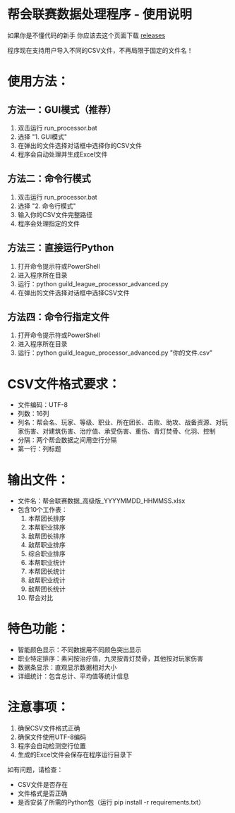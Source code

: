 帮会联赛数据处理程序 - 使用说明
=====================================
如果你是不懂代码的新手 你应该去这个页面下载
[releases](https://github.com/VexMare/NSH_GangWarStats/releases)


程序现在支持用户导入不同的CSV文件，不再局限于固定的文件名！

使用方法：
==========

方法一：GUI模式（推荐）
-----------------------
1. 双击运行 run_processor.bat
2. 选择 "1. GUI模式"
3. 在弹出的文件选择对话框中选择你的CSV文件
4. 程序会自动处理并生成Excel文件

方法二：命令行模式
------------------
1. 双击运行 run_processor.bat
2. 选择 "2. 命令行模式"
3. 输入你的CSV文件完整路径
4. 程序会处理指定的文件

方法三：直接运行Python
-----------------------
1. 打开命令提示符或PowerShell
2. 进入程序所在目录
3. 运行：python guild_league_processor_advanced.py
4. 在弹出的文件选择对话框中选择CSV文件

方法四：命令行指定文件
-----------------------
1. 打开命令提示符或PowerShell
2. 进入程序所在目录
3. 运行：python guild_league_processor_advanced.py "你的文件.csv"

CSV文件格式要求：
=================
- 文件编码：UTF-8
- 列数：16列
- 列名：帮会名、玩家、等级、职业、所在团长、击败、助攻、战备资源、对玩家伤害、对建筑伤害、治疗值、承受伤害、重伤、青灯焚骨、化羽、控制
- 分隔：两个帮会数据之间用空行分隔
- 第一行：列标题

输出文件：
==========
- 文件名：帮会联赛数据_高级版_YYYYMMDD_HHMMSS.xlsx
- 包含10个工作表：
  1. 本帮团长排序
  2. 本帮职业排序
  3. 敌帮团长排序
  4. 敌帮职业排序
  5. 综合职业排序
  6. 本帮职业统计
  7. 本帮团长统计
  8. 敌帮职业统计
  9. 敌帮团长统计
  10. 帮会对比

特色功能：
==========
- 智能颜色显示：不同数据用不同颜色突出显示
- 职业特定排序：素问按治疗值，九灵按青灯焚骨，其他按对玩家伤害
- 数据条显示：直观显示数据相对大小
- 详细统计：包含总计、平均值等统计信息

注意事项：
==========
1. 确保CSV文件格式正确
2. 确保文件使用UTF-8编码
3. 程序会自动检测空行位置
4. 生成的Excel文件会保存在程序运行目录下

如有问题，请检查：
- CSV文件是否存在
- 文件格式是否正确
- 是否安装了所需的Python包（运行 pip install -r requirements.txt） 
